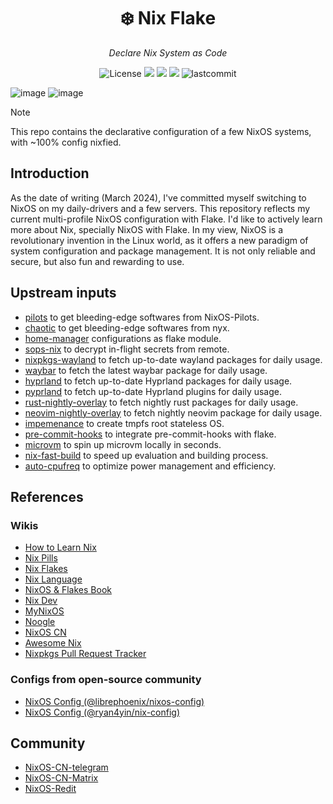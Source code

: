 <h1 align="center">❄️ Nix Flake</h1>
<p align="center">
    <em>Declare Nix System as Code</em>
</p>
<p align="center">
  <img src="https://custom-icon-badges.herokuapp.com/github/license/piyoki/nixos-config?style=flat&logo=law&colorA=24273A&color=blue" alt="License"/>
  <img src="https://custom-icon-badges.herokuapp.com/badge/Hyprland-latest-000.svg?style=flat&logo=hypr&colorA=24273A&colorB=6CC5D9&logoColor=CAD3F5"/>
  <img src="https://img.shields.io/badge/NixOS-unstable-informational.svg?style=flat&logo=nixos&logoColor=CAD3F5&colorA=24273A&colorB=8AADF4">
  <img src="https://img.shields.io/badge/Nix Flake-checked-informational.svg?style=flat&logo=nixos&colorA=24273A&colorB=9173ff&logoColor=CAD3F5">
  <img src="https://custom-icon-badges.herokuapp.com/github/last-commit/piyoki/nixos-config?style=flat&logo=history&colorA=24273A&colorB=C4EEF2" alt="lastcommit"/>
</p>

![image](https://github.com/user-attachments/assets/280a115a-5728-41f5-a86c-75867e28ca8a)
![image](https://github.com/user-attachments/assets/b1584f71-9ad2-4eb5-b694-07a29ef47849)

> [!NOTE]
> This repo contains the declarative configuration of a few NixOS systems, with ~100% config nixfied.

## Introduction

As the date of writing (March 2024), I've committed myself switching to NixOS on my daily-drivers and a few servers. This repository reflects my current multi-profile NixOS configuration with Flake. I'd like to actively learn more about Nix, specially NixOS with Flake. In my view, NixOS is a revolutionary invention in the Linux world, as it offers a new paradigm of system configuration and package management. It is not only reliable and secure, but also fun and rewarding to use.

## Upstream inputs

- [pilots](https://github.com/NixOS-Pilots) to get bleeding-edge softwares from NixOS-Pilots.
- [chaotic](https://github.com/chaotic-cx/nyx) to get bleeding-edge softwares from nyx.
- [home-manager](https://github.com/nix-community/home-manager) configurations as flake module.
- [sops-nix](https://github.com/Mic92/sops-nix) to decrypt in-flight secrets from remote.
- [nixpkgs-wayland](https://github.com/nix-community/nixpkgs-wayland) to fetch up-to-date wayland packages for daily usage.
- [waybar](https://github.com/Alexays/waybar) to fetch the latest waybar package for daily usage.
- [hyprland](https://github.com/hyprwm/Hyprland) to fetch up-to-date Hyprland packages for daily usage.
- [pyprland](https://github.com/hyprland-community/pyprland) to fetch up-to-date Hyprland plugins for daily usage.
- [rust-nightly-overlay](https://github.com/nix-community/fenix) to fetch nightly rust packages for daily usage.
- [neovim-nightly-overlay](https://github.com/nix-community/neovim-nightly-overlay) to fetch nightly neovim package for daily usage.
- [impemenance](https://github.com/nix-community/impermanence) to create tmpfs root stateless OS.
- [pre-commit-hooks](https://github.com/cachix/pre-commit-hooks.nix) to integrate pre-commit-hooks with flake.
- [microvm](https://github.com/astro/microvm.nix) to spin up microvm locally in seconds.
- [nix-fast-build](https://github.com/Mic92/nix-fast-build) to speed up evaluation and building process.
- [auto-cpufreq](https://github.com/AdnanHodzic/auto-cpufreq) to optimize power management and efficiency.

## References

### Wikis

- [How to Learn Nix](https://ianthehenry.com/posts/how-to-learn-nix)
- [Nix Pills](https://nixos.org/guides/nix-pills/index.html)
- [Nix Flakes](https://nixos.wiki/wiki/Flakes)
- [Nix Language](https://nixos.org/manual/nix/stable/language/)
- [NixOS & Flakes Book](https://nixos-and-flakes.thiscute.world/)
- [Nix Dev](https://nix.dev/)
- [MyNixOS](https://mynixos.com/)
- [Noogle](https://noogle.dev/)
- [NixOS CN](https://nixos-cn.org/)
- [Awesome Nix](https://github.com/nix-community/awesome-nix)
- [Nixpkgs Pull Request Tracker](https://nixpk.gs/pr-tracker.html)

### Configs from open-source community

- [NixOS Config (@librephoenix/nixos-config)](https://github.com/librephoenix/nixos-config)
- [NixOS Config (@ryan4yin/nix-config)](https://github.com/ryan4yin/nix-config)

## Community

- [NixOS-CN-telegram](https://t.me/nixos_zhcn)
- [NixOS-CN-Matrix](https://matrix.to/#/%23zh-cn:nixos.org)
- [NixOS-Redit](https://www.reddit.com/r/NixOS/)
